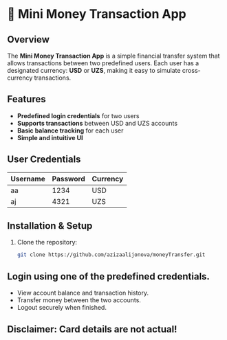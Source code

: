 # 💸 Mini Money Transaction App

##  Overview
The **Mini Money Transaction App** is a simple financial transfer system that allows transactions between two predefined users. Each user has a designated currency: **USD** or **UZS**, making it easy to simulate cross-currency transactions.

##  Features
- **Predefined login credentials** for two users  
- **Supports transactions** between USD and UZS accounts  
- **Basic balance tracking** for each user  
- **Simple and intuitive UI**  

## User Credentials
| Username | Password | Currency |
|----------|----------|----------|
| aa | 1234 | USD |
| aj | 4321 | UZS |

## Installation & Setup
1. Clone the repository:
   ```bash
   git clone https://github.com/azizaalijonova/moneyTransfer.git


## Login using one of the predefined credentials.
 - View account balance and transaction history.
 - Transfer money between the two accounts.
 - Logout securely when finished.


## Disclaimer: Card details are not actual!
